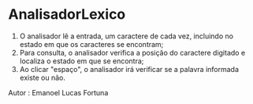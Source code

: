 # AnalisadorLexico

1) O analisador lê a entrada, um caractere de cada vez, incluindo no estado em que os caracteres se encontram;
2) Para consulta, o analisador verifica a posição do caractere digitado e localiza o estado em que se encontra;
3) Ao clicar "espaço", o analisador irá verificar se a palavra informada existe ou não.

Autor : Emanoel Lucas Fortuna

